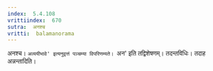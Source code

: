 ```yaml
---
index:  5.4.108
vrittiindex:  670
sutra:  अनश्च
vritti:  balamanorama 
---
```


अनश्च। `अव्ययीभावे' इत्यनुवृत्तं पञ्चम्या विपरिणम्यते। `अन' इति तद्विशेषणम्। तदन्तविधिः। तदाह अन्नन्तादिति। 

